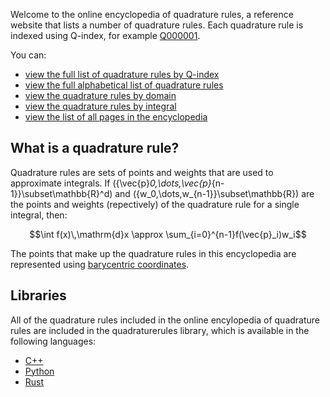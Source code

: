 Welcome to the online encyclopedia of quadrature rules, a reference website that lists a number of quadrature rules.
Each quadrature rule is indexed using Q-index, for example [Q000001](/Q000001).

You can:

* [view the full list of quadrature rules by Q-index](/rules.html)
* [view the full alphabetical list of quadrature rules](/rules-alpha.html)
* [view the quadrature rules by domain](/rules-domain.html)
* [view the quadrature rules by integral](/rules-integral.html)
* [view the list of all pages in the encyclopedia](sitemap.md)

## What is a quadrature rule?
Quadrature rules are sets of points and weights that are used to approximate integrals. If \(\{\vec{p}_0,\dots,\vec{p}_{n-1}\}\subset\mathbb{R}^d\) and \(\{w_0,\dots,w_{n-1}\}\subset\mathbb{R}\)
are the points and weights (repectively) of the quadrature rule for a single integral, then:

$$\int f(x)\,\mathrm{d}x \approx \sum_{i=0}^{n-1}f(\vec{p}_i)w_i$$

The points that make up the quadrature rules in this encyclopedia are represented using [barycentric coordinates](barycentric.md).

## Libraries

All of the quadrature rules included in the online encylopedia of quadrature rules are included in the quadraturerules library, which is available in the following languages:

* [C++](libraries/cpp.md)
* [Python](libraries/python.md)
* [Rust](libraries/rust.md)
